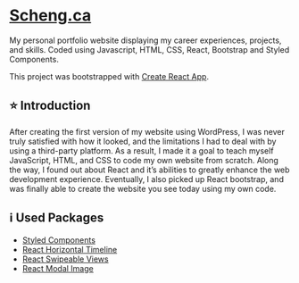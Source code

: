 # [Scheng.ca](https://scheng.ca/)
My personal portfolio website displaying my career experiences, projects, and skills. Coded using Javascript, HTML, CSS, React, Bootstrap and Styled Components. 

This project was bootstrapped with [Create React App](https://github.com/facebook/create-react-app).

## :star: Introduction 
After creating the first version of my website using WordPress, I was never truly satisfied with how it looked, and the limitations I had to deal with by using a third-party platform. As a result, I made it a goal to teach myself JavaScript, HTML, and CSS to code my own website from scratch. Along the way, I found out about React and it’s abilities to greatly enhance the web development experience. Eventually, I also picked up React bootstrap, and was finally able to create the website you see today using my own code. 

## :information_source: Used Packages
- [Styled Components](https://styled-components.com/)
- [React Horizontal Timeline](https://github.com/sherubthakur/react-horizontal-timeline)
- [React Swipeable Views](https://react-swipeable-views.com/)
- [React Modal Image](https://www.npmjs.com/package/react-modal-image)